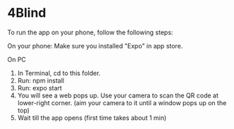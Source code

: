 # 4Blind

To run the app on your phone, follow the following steps:

On your phone:
Make sure you installed "Expo" in app store.

On PC
1. In Terminal, cd to this folder.
2. Run: npm install
3. Run: expo start
4. You will see a web pops up. Use your camera to scan the QR code at lower-right corner. (aim your camera to it until a window pops up on the top)
5. Wait till the app opens (first time takes about 1 min)
